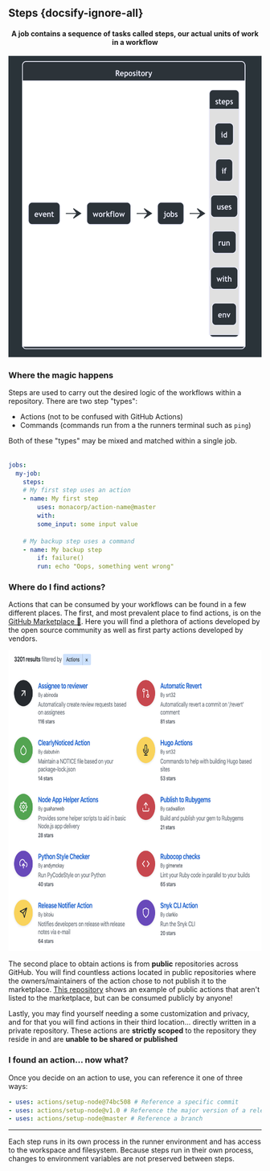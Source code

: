 ## Steps {docsify-ignore-all}

<a id="steps" class="custom-header">
<h4 align="center"> A job contains a sequence of tasks called steps, our actual units of work in a workflow</h4>
</a>

<p align="center">
    <img src="./images/steps-overview.png" height=600 alt="keywords for a step" />
</p>

### Where the magic happens

Steps are used to carry out the desired logic of the workflows within a repository. There are two step "types":

- Actions (not to be confused with GitHub Actions)
- Commands (commands run from a the runners terminal such as `ping`)

Both of these "types" may be mixed and matched within a single job.

```yaml

jobs:
  my-job:
    steps:
    # My first step uses an action
    - name: My first step
        uses: monacorp/action-name@master
        with:
        some_input: some input value

    # My backup step uses a command
    - name: My backup step
        if: failure()
        run: echo "Oops, something went wrong"
```

### Where do I find actions?

Actions that can be consumed by your workflows can be found in a few different places. The first, and most prevalent place to find actions, is on the [GitHub Marketplace 🛒](https://github.com/marketplace?type=actions). Here you will find a plethora of actions developed by the open source community as well as first party actions developed by vendors.

<p align="center">
    <img src="./images/actions-marketplace.png" height=600 alt="workflow metadata" />
</p>

The second place to obtain actions is from **public** repositories across GitHub. You will find countless actions located in public repositories where the owners/maintainers of the action chose to not publish it to the marketplace. [This repository](https://github.com/mattdavis0351/actions) shows an example of public actions that aren't listed to the marketplace, but can be consumed publicly by anyone!

Lastly, you may find yourself needing a some customization and privacy, and for that you will find actions in their third location... directly written in a private repository. These actions are **strictly scoped** to the repository they reside in and are **unable to be shared or published**

### I found an action... now what?

Once you decide on an action to use, you can reference it one of three ways:

```yaml
- uses: actions/setup-node@74bc508 # Reference a specific commit
- uses: actions/setup-node@v1.0 # Reference the major version of a release
- uses: actions/setup-node@master # Reference a branch
```

---

<p class="custom-info-box">
Each step runs in its own process in the runner environment and has access to the workspace and filesystem. Because steps run in their own process, changes to environment variables are not preserved between steps.
</p>
